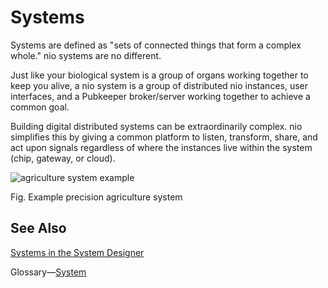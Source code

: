 # Systems

Systems are defined as "sets of connected things that form a complex whole." nio systems are no different.

Just like your biological system is a group of organs working together to keep you alive, a nio system is a group of distributed nio instances, user interfaces, and a Pubkeeper broker/server working together to achieve a common goal.

Building digital distributed systems can be extraordinarily complex.  nio simplifies this by giving a common platform to listen, transform, share, and act upon signals regardless of where the instances live within the system (chip, gateway, or cloud).

![agriculture system example](/img/systems.png)

Fig. Example precision agriculture system

## See Also
[Systems in the System Designer](/system-designer/designer-tasks.html#system)

Glossary—[System](/glossary#system)
